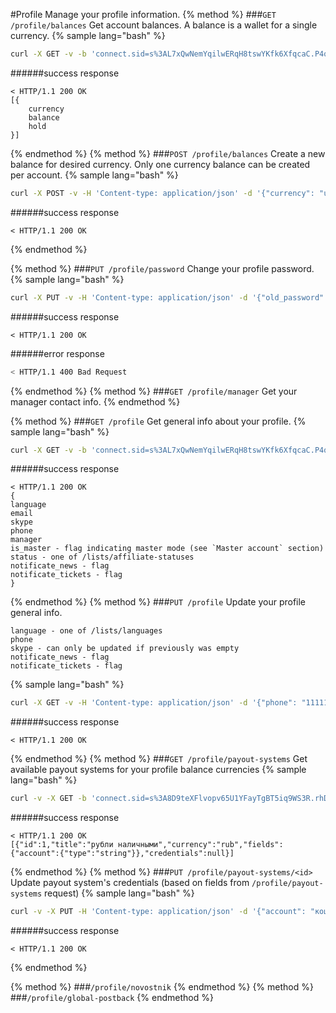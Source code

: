 #Profile
Manage your profile information.
{% method %}
###`GET /profile/balances`
Get account balances. A balance is a wallet for a single currency.
{% sample lang="bash" %}
```bash
curl -X GET -v -b 'connect.sid=s%3AL7xQwNemYqilwERqH8tswYKfk6XfqcaC.P4qkrt3mUix3Dw6A2ze7Z9phswc%2FHIKqGYZ4YJyLYE0' http://dashboard.everad.com/v2/profile/balances
```
######success response
```
< HTTP/1.1 200 OK
[{
    currency
    balance
    hold
}]
```
{% endmethod %}
{% method %}
###`POST /profile/balances`
Create a new balance for desired currency. Only one currency balance can be created per account.
{% sample lang="bash" %}
```bash
curl -X POST -v -H 'Content-type: application/json' -d '{"currency": "usd"}' -b 'connect.sid=s%3AL7xQwNemYqilwERqH8tswYKfk6XfqcaC.P4qkrt3mUix3Dw6A2ze7Z9phswc%2FHIKqGYZ4YJyLYE0' http://dashboard.everad.com/v2/profile/balances
```
######success response
```
< HTTP/1.1 200 OK
```
{% endmethod %}

{% method %}
###`PUT /profile/password`
Change your profile password.
{% sample lang="bash" %}
```bash
curl -X PUT -v -H 'Content-type: application/json' -d '{"old_password": "1", "new_password":"2"}' -b 'connect.sid=s%3AL7xQwNemYqilwERqH8tswYKfk6XfqcaC.P4qkrt3mUix3Dw6A2ze7Z9phswc%2FHIKqGYZ4YJyLYE0' http://dashboard.everad.com/v2/profile/password
```
######success response
```
< HTTP/1.1 200 OK
```
######error response
```bash
< HTTP/1.1 400 Bad Request
```
{% endmethod %}
{% method %}
###`GET /profile/manager`
Get your manager contact info.
{% endmethod %}

{% method %}
###`GET /profile`
Get general info about your profile.
{% sample lang="bash" %}
```bash
curl -X GET -v -b 'connect.sid=s%3AL7xQwNemYqilwERqH8tswYKfk6XfqcaC.P4qkrt3mUix3Dw6A2ze7Z9phswc%2FHIKqGYZ4YJyLYE0' http://dashboard.everad.com/v2/profile
```
######success response
```
< HTTP/1.1 200 OK
{
language
email
skype
phone
manager
is_master - flag indicating master mode (see `Master account` section)
status - one of /lists/affiliate-statuses
notificate_news - flag
notificate_tickets - flag
}
```
{% endmethod %}
{% method %}
###`PUT /profile`
Update your profile general info.
```
language - one of /lists/languages
phone
skype - can only be updated if previously was empty
notificate_news - flag
notificate_tickets - flag
```
{% sample lang="bash" %}
```bash
curl -X GET -v -H 'Content-type: application/json' -d '{"phone": "11111", "notificate_tickets": true}' -b 'connect.sid=s%3AL7xQwNemYqilwERqH8tswYKfk6XfqcaC.P4qkrt3mUix3Dw6A2ze7Z9phswc%2FHIKqGYZ4YJyLYE0' http://dashboard.everad.com/v2/profile
```
######success response
```
< HTTP/1.1 200 OK
```
{% endmethod %}
{% method %}
###`GET /profile/payout-systems`
Get available payout systems for your profile balance currencies
{% sample lang="bash" %}
```bash
curl -v -X GET -b 'connect.sid=s%3A8D9teXFlvopv65U1YFayTgBT5iq9WS3R.rhDzTzI4blRSzPwGe6P0PNiZa0otDLMvF4rwsEK4QuU' http://dashboard.everad.com/v2/profile/payout-systems
```
######success response
```
< HTTP/1.1 200 OK
[{"id":1,"title":"рубли наличными","currency":"rub","fields":{"account":{"type":"string"}},"credentials":null}]
```
{% endmethod %}
{% method %}
###`PUT /profile/payout-systems/<id>`
Update payout system's credentials (based on fields from `/profile/payout-systems` request)
{% sample lang="bash" %}
```bash
curl -v -X PUT -H 'Content-type: application/json' -d '{"account": "кошель"}' -b 'connect.sid=s%3A8D9teXFlvopv65U1YFayTgBT5iq9WS3R.rhDzTzI4blRSzPwGe6P0PNiZa0otDLMvF4rwsEK4QuU' http://dashboard.everad.com/v2/profile/payout-systems/1
```
######success response
```
< HTTP/1.1 200 OK
```
{% endmethod %}

{% method %}
###`/profile/novostnik`
{% endmethod %}
{% method %}
###`/profile/global-postback`
{% endmethod %}





































